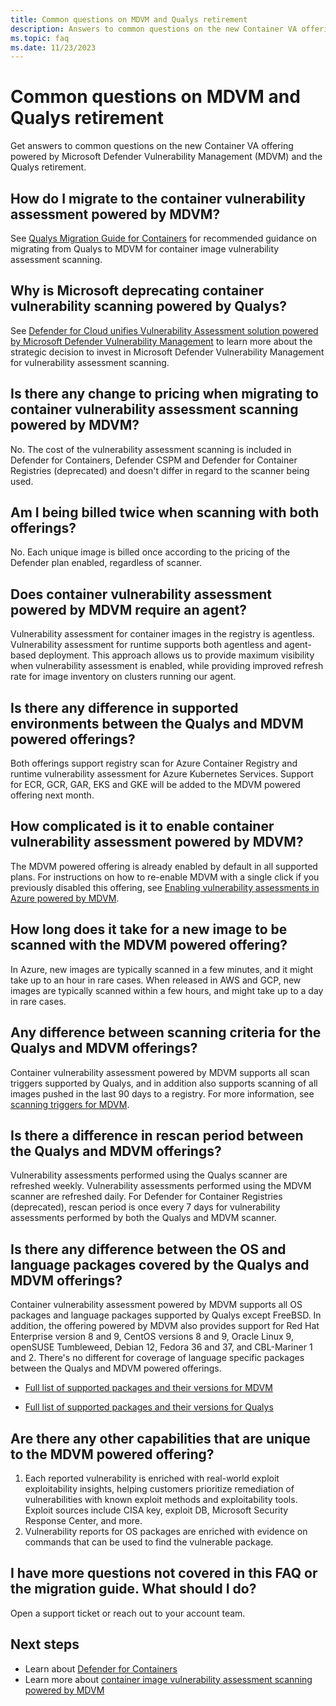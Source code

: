 ```yaml
---
title: Common questions on MDVM and Qualys retirement
description: Answers to common questions on the new Container VA offering powered by Microsoft Defender Vulnerability Management (MDVM) and the Qualys retirement
ms.topic: faq
ms.date: 11/23/2023
---
```


# Common questions on MDVM and Qualys retirement

Get answers to common questions on the new Container VA offering powered by Microsoft Defender Vulnerability Management (MDVM) and the Qualys retirement.

## How do I migrate to the container vulnerability assessment powered by MDVM?

See [Qualys Migration Guide for Containers](migration-from-qualys-to-microsoft-defender-vulnerability-management.md) for recommended guidance on migrating from Qualys to MDVM for container image vulnerability assessment scanning.

## Why is Microsoft deprecating container vulnerability scanning powered by Qualys?

See [Defender for Cloud unifies Vulnerability Assessment solution powered by Microsoft Defender Vulnerability Management](https://techcommunity.microsoft.com/t5/microsoft-defender-for-cloud/defender-for-cloud-unified-vulnerability-assessment-powered-by/ba-p/3990112) to learn more about the strategic decision to invest in Microsoft Defender Vulnerability Management for vulnerability assessment scanning.

## Is there any change to pricing when migrating to container vulnerability assessment scanning powered by MDVM?

No. The cost of the vulnerability assessment scanning is included in Defender for Containers, Defender CSPM and Defender for Container Registries (deprecated) and doesn't differ in regard to the scanner being used.

## Am I being billed twice when scanning with both offerings?

No. Each unique image is billed once according to the pricing of the Defender plan enabled, regardless of scanner.

## Does container vulnerability assessment powered by MDVM require an agent?

Vulnerability assessment for container images in the registry is agentless.
Vulnerability assessment for runtime supports both agentless and agent-based deployment. This approach allows us to provide maximum visibility when vulnerability assessment is enabled, while providing improved refresh rate for image inventory on clusters running our agent.

## Is there any difference in supported environments between the Qualys and MDVM powered offerings?

Both offerings support registry scan for Azure Container Registry and runtime vulnerability assessment for Azure Kubernetes Services.
Support for ECR, GCR, GAR, EKS and GKE will be added to the  MDVM powered offering next month.

## How complicated is it to enable container vulnerability assessment powered by MDVM?

The MDVM powered offering is already enabled by default in all supported plans. For instructions on how to re-enable MDVM with a single click if you previously disabled this offering, see [Enabling vulnerability assessments in Azure powered by MDVM](enable-vulnerability-assessment.md).

## How long does it take for a new image to be scanned with the MDVM powered offering?

In Azure, new images are typically scanned in a few minutes, and it might take up to an hour in rare cases.
When released in AWS and GCP, new images are typically scanned within a few hours, and might take up to a day in rare cases.

## Any difference between scanning criteria for the Qualys and MDVM offerings?

Container vulnerability assessment powered by MDVM supports all scan triggers supported by Qualys, and in addition also supports scanning of all images pushed in the last 90 days to a registry. For more information, see [scanning triggers for MDVM](agentless-container-registry-vulnerability-assessment.md#scan-triggers).

## Is there a difference in rescan period between the Qualys and MDVM offerings?

Vulnerability assessments performed using the Qualys scanner are refreshed weekly.
Vulnerability assessments performed using the MDVM scanner are refreshed daily. For Defender for Container Registries (deprecated), rescan period is once every 7 days for vulnerability assessments performed by both the Qualys and MDVM scanner.

## Is there any difference between the OS and language packages covered by the Qualys and MDVM offerings?

Container vulnerability assessment powered by MDVM supports all OS packages and language packages supported by Qualys except FreeBSD. In addition, the offering powered by MDVM also provides support for Red Hat Enterprise version 8 and 9, CentOS versions 8 and 9, Oracle Linux 9, openSUSE Tumbleweed, Debian 12, Fedora 36 and 37, and CBL-Mariner 1 and 2.
There's no different for coverage of language specific packages between the Qualys and MDVM powered offerings.

- [Full list of supported packages and their versions for MDVM](support-matrix-defender-for-containers.md#registries-and-images-support-for-azure---vulnerability-assessment-powered-by-mdvm)

- [Full list of supported packages and their versions for Qualys](support-matrix-defender-for-containers.md#registries-and-images-support-for-azure---vulnerability-assessment-powered-by-qualys)

## Are there any other capabilities that are unique to the MDVM powered offering?

1. Each reported vulnerability is enriched with real-world exploit exploitability insights, helping customers prioritize remediation of vulnerabilities with known exploit methods and exploitability tools. Exploit sources include CISA key, exploit DB, Microsoft Security Response Center, and more.
1. Vulnerability reports for OS packages are enriched with evidence on commands that can be used to find the vulnerable package.

## I have more questions not covered in this FAQ or the migration guide. What should I do?

Open a support ticket or reach out to your account team.

## Next steps
  
- Learn about [Defender for Containers](defender-for-containers-introduction.md)
- Learn more about [container image vulnerability assessment scanning powered by MDVM](agentless-container-registry-vulnerability-assessment.md)
